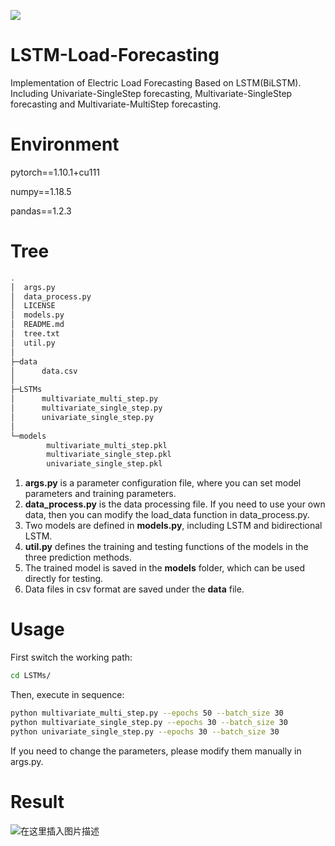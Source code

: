 ![](https://img.shields.io/badge/LSTM-Load%20Forecasting-red)
# LSTM-Load-Forecasting
Implementation of Electric Load Forecasting Based on LSTM(BiLSTM). Including Univariate-SingleStep forecasting, Multivariate-SingleStep forecasting and Multivariate-MultiStep forecasting.

# Environment
pytorch==1.10.1+cu111

numpy==1.18.5

pandas==1.2.3

# Tree
```bash
.
│  args.py
│  data_process.py
│  LICENSE
│  models.py
│  README.md
│  tree.txt
│  util.py
│          
├─data
│      data.csv
│      
├─LSTMs
│      multivariate_multi_step.py
│      multivariate_single_step.py
│      univariate_single_step.py
│      
└─models
        multivariate_multi_step.pkl
        multivariate_single_step.pkl
        univariate_single_step.pkl
```
1. **args.py** is a parameter configuration file, where you can set model parameters and training parameters.
2. **data_process.py** is the data processing file. If you need to use your own data, then you can modify the load_data function in data_process.py.
3. Two models are defined in **models.py**, including LSTM and bidirectional LSTM.
4. **util.py** defines the training and testing functions of the models in the three prediction methods.
5. The trained model is saved in the **models** folder, which can be used directly for testing.
6. Data files in csv format are saved under the **data** file.
# Usage
First switch the working path:
```bash
cd LSTMs/
```
Then, execute in sequence:
```bash
python multivariate_multi_step.py --epochs 50 --batch_size 30
python multivariate_single_step.py --epochs 30 --batch_size 30
python univariate_single_step.py --epochs 30 --batch_size 30
```
If you need to change the parameters, please modify them manually in args.py.
# Result
![在这里插入图片描述](https://img-blog.csdnimg.cn/2afb0a892c854ca39a46263b25b57d5a.png#pic_center)
